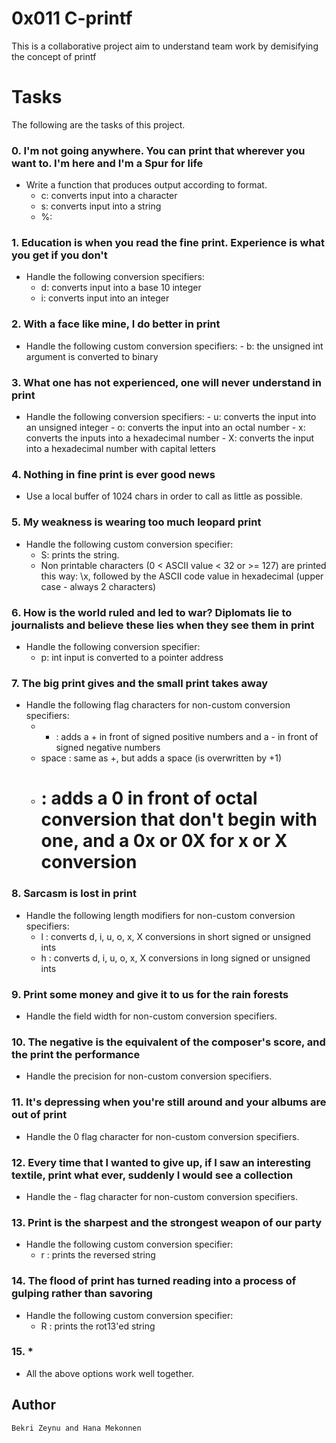 # 0x011 C-printf 
This is a collaborative project aim to understand team work by demisifying the concept of printf
# Tasks
The following are the tasks of this project.
### 0. I'm not going anywhere. You can print that wherever you want to. I'm here and I'm a Spur for life
* Write a function that produces output according to format.
    - c: converts input into a character
    - s: converts input into a string
    - %: 
    
### 1. Education is when you read the fine print. Experience is what you get if you don't
* Handle the following conversion specifiers:
     - d: converts input into a base 10 integer
     - i: converts input into an integer

### 2.  With a face like mine, I do better in print
* Handle the following custom conversion specifiers:
      - b: the unsigned int argument is converted to binary

### 3. What one has not experienced, one will never understand in print
* Handle the following conversion specifiers:
       - u: converts the input into an unsigned integer
       - o: converts the input into an octal number
       - x: converts the inputs into a hexadecimal number
       - X: converts the input into a hexadecimal number with capital letters
    
### 4. Nothing in fine print is ever good news
* Use a local buffer of 1024 chars in order to call <write> as little as possible.

### 5. My weakness is wearing too much leopard print
* Handle the following custom conversion specifier:
    - S: prints the string.
    - Non printable characters (0 < ASCII value < 32 or >= 127) are printed this way: \x, followed by the ASCII code value in hexadecimal (upper case - always 2 characters)
    
### 6. How is the world ruled and led to war? Diplomats lie to journalists and believe these lies when they see them in print
* Handle the following conversion specifier:
    - p: int input is converted to a pointer address

### 7. The big print gives and the small print takes away
* Handle the following flag characters for non-custom conversion specifiers:
    - + : adds a + in front of signed positive numbers and a - in front of signed negative numbers
    - space : same as +, but adds a space (is overwritten by +1)
    - # : adds a 0 in front of octal conversion that don't begin with one, and a 0x or 0X for x or X conversion
    
### 8. Sarcasm is lost in print
* Handle the following length modifiers for non-custom conversion specifiers:
    - l : converts d, i, u, o, x, X conversions in short signed or unsigned ints
    - h : converts d, i, u, o, x, X conversions in long signed or unsigned ints

### 9. Print some money and give it to us for the rain forests
* Handle the field width for non-custom conversion specifiers.
    
### 10. The negative is the equivalent of the composer's score, and the print the performance
* Handle the precision for non-custom conversion specifiers.
    
### 11. It's depressing when you're still around and your albums are out of print
* Handle the 0 flag character for non-custom conversion specifiers.
    
### 12. Every time that I wanted to give up, if I saw an interesting textile, print what ever, suddenly I would see a collection
* Handle the - flag character for non-custom conversion specifiers.
    
### 13. Print is the sharpest and the strongest weapon of our party
* Handle the following custom conversion specifier:
    - r : prints the reversed string

### 14. The flood of print has turned reading into a process of gulping rather than savoring
* Handle the following custom conversion specifier:
    - R : prints the rot13'ed string
    
### 15. *
* All the above options work well together.
   
 ## Author 
    Bekri Zeynu and Hana Mekonnen
    
